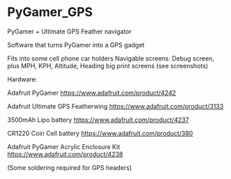 # PyGamer_GPS
PyGamer + Ultimate GPS Feather navigator

Software that turns PyGamer into a GPS gadget

Fits into some cell phone car holders 
Navigable screens: Debug screen, plus MPH, KPH, Altitude, Heading big print screens (see screenshots)  

Hardware:

Adafruit PyGamer
https://www.adafruit.com/product/4242

Adafruit Ultimate GPS Featherwing
https://www.adafruit.com/product/3133

3500mAh Lipo battery
https://www.adafruit.com/product/4237

CR1220 Coin Cell battery
https://www.adafruit.com/product/380

Adafruit PyGamer Acrylic Enclosure Kit
https://www.adafruit.com/product/4238

(Some soldering required for GPS headers)

